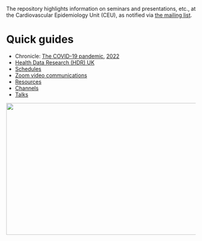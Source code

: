 The repository highlights information on seminars and presentations, etc., at the Cardiovascular Epidemiology Unit (CEU), as notified via <a href="mailto:phpc-ceu-group@medschl.cam.ac.uk">the mailing list</a>.

# Quick guides

* Chronicle: [The COVID-19 pandemic](COVID-19.md), [2022](2022.md)
* [Health Data Research (HDR) UK](HDR.md)
* [Schedules](schedules.md)
* [Zoom video communications](zoom.md)
* [Resources](resources.md)
* [Channels](channels.md)
* [Talks](talks.md)

<a href="http://phdcomics.com/comics/archive.php?comicid=719"> <img src="http://phdcomics.com/comics/archive/phd060406s.gif" width="860" height="350" align="right"> </a>
